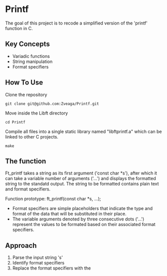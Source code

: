 # Printf
The goal of this project is to recode a simplified version of the 'printf' function in C.

## Key Concepts
- Variadic functions
- String manipulation
- Format specifiers

## How To Use
Clone the repository
```
git clone git@github.com:Zveaga/Printf.git
```
Move inside the Libft directory
```
cd Printf

```
Compile all files into a single static library named "libftprintf.a" which can be linked to other C projects.
```
make
```


## The function
Ft_printf takes a string as its first argument ('const char *s'), after which it can take a variable number of arguments ('...') and displays the formatted string to the standatd output.
The string to be formatted contains plain text and format specifiers.

Function prototype: ft_printf(const char *s, ...);

- Format specifiers are simple placeholders that indicate the type and format of the data that will be substituted in their place.
- The variable arguments denoted by three consecutive dots ('...') represent the values to be formated based on their associated format specifiers.


## Approach
1. Parse the input string 's'
2. Identify format specifiers
3. Replace the format specifiers with the 


  
